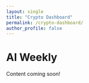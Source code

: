 ```yaml
---
layout: single
title: "Crypto Dashboard"
permalink: /crypto-dashboard/
author_profile: false
---
```

# AI Weekly

Content coming soon!
